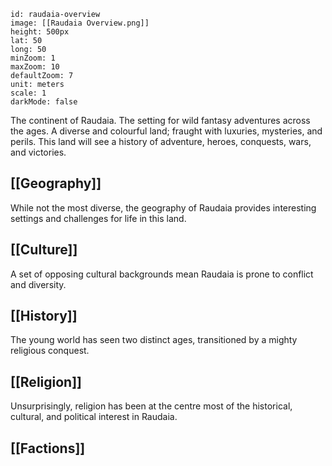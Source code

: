 ```leaflet
id: raudaia-overview
image: [[Raudaia Overview.png]]
height: 500px
lat: 50
long: 50
minZoom: 1
maxZoom: 10
defaultZoom: 7
unit: meters
scale: 1
darkMode: false
```

The continent of Raudaia. The setting for wild fantasy adventures across the ages. A diverse and colourful land; fraught with luxuries, mysteries, and perils. This land will see a history of adventure, heroes, conquests, wars, and victories.

## [[Geography]]

While not the most diverse, the geography of Raudaia provides interesting settings and challenges for life in this land.

## [[Culture]]

A set of opposing cultural backgrounds mean Raudaia is prone to conflict and diversity.

## [[History]]

The young world has seen two distinct ages, transitioned by a mighty religious conquest.

## [[Religion]]

Unsurprisingly, religion has been at the centre most of the historical, cultural, and political interest in Raudaia.

## [[Factions]]

